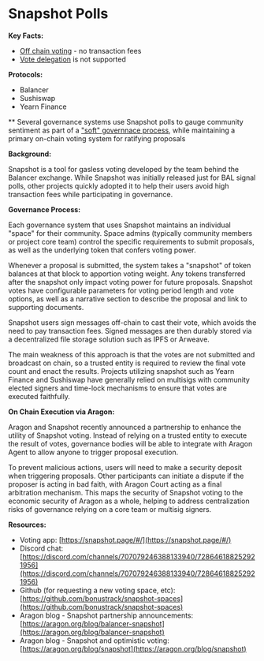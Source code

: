 # Snapshot Polls

**Key Facts:**

* [Off chain voting](https://tally.document360.io/docs/en/on-chain-vs-off-chain-voting) - no transaction fees
* [Vote delegation](https://tally.document360.io/docs/en/vote-delegation) is not supported

**Protocols:**

* Balancer
* Sushiswap
* Yearn Finance

\*\* Several governance systems use Snapshot polls to gauge community sentiment as part of a ["soft" governnace process](https://tally.document360.io/docs/en/procedural-soft-governance), while maintaining a primary on-chain voting system for ratifying proposals

**Background:**

Snapshot is a tool for gasless voting developed by the team behind the Balancer exchange. While Snapshot was initially released just for BAL signal polls, other projects quickly adopted it to help their users avoid high transaction fees while participating in governance.

**Governance Process:**

Each governance system that uses Snapshot maintains an individual "space" for their community. Space admins (typically community members or project core team) control the specific requirements to submit proposals, as well as the underlying token that confers voting power.

Whenever a proposal is submitted, the system takes a "snapshot" of token balances at that block to apportion voting weight. Any tokens transferred after the snapshot only impact voting power for future proposals. Snapshot votes have configurable parameters for voting period length and vote options, as well as a narrative section to describe the proposal and link to supporting documents.

Snapshot users sign messages off-chain to cast their vote, which avoids the need to pay transaction fees. Signed messages are then durably stored via a decentralized file storage solution such as IPFS or Arweave.

The main weakness of this approach is that the votes are not submitted and broadcast on chain, so a trusted entity is required to review the final vote count and enact the results. Projects utilizing snapshot such as Yearn Finance and Sushiswap have generally relied on multisigs with community elected signers and time-lock mechanisms to ensure that votes are executed faithfully.

**On Chain Execution via Aragon:**

Aragon and Snapshot recently announced a partnership to enhance the utility of Snapshot voting. Instead of relying on a trusted entity to execute the result of votes, governance bodies will be able to integrate with Aragon Agent to allow anyone to trigger proposal execution.

To prevent malicious actions, users will need to make a security deposit when triggering proposals. Other participants can initiate a dispute if the proposer is acting in bad faith, with Aragon Court acting as a final arbitration mechanism. This maps the security of Snapshot voting to the economic security of Aragon as a whole, helping to address centralization risks of governance relying on a core team or multisig signers.

**Resources:**

* Voting app: [https://snapshot.page/#/](https://snapshot.page/#/)
* Discord chat: [https://discord.com/channels/707079246388133940/728646188252921956](https://discord.com/channels/707079246388133940/728646188252921956)
* Github (for requesting a new voting space, etc): [https://github.com/bonustrack/snapshot-spaces](https://github.com/bonustrack/snapshot-spaces)
* Aragon blog - Snapshot partnership announcements: [https://aragon.org/blog/balancer-snapshot](https://aragon.org/blog/balancer-snapshot)
* Aragon blog - Snapshot and optimistic voting: [https://aragon.org/blog/snapshot](https://aragon.org/blog/snapshot)
